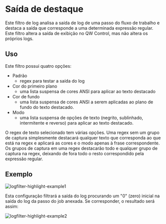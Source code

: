 # Saída de destaque

Este filtro de log analisa a saída de log de uma passo do fluxo de trabalho e destaca a saída que corresponde a uma determinada expressão regular. Este filtro altera a saída de exibição no QW Control, mas não altera os próprios logs.

## Uso

Este filtro possui quatro opções:

- Padrão
  - regex para testar a saída do log
- Cor do primeiro plano
  - uma lista suspensa de cores ANSI para aplicar ao texto destacado
- Cor de fundo
  - uma lista suspensa de cores ANSI a serem aplicadas ao plano de fundo do texto destacado.
- Modo
  - uma lista suspensa de opções de texto (negrito, sublinhado, intermitente e reverso) para aplicar ao texto destacado.

O regex de texto selecionado tem várias opções. Uma regex sem um grupo de captura simplesmente destacará qualquer texto que corresponda ao que está na regex e aplicará as cores e o modo apenas à frase correspondente. Os grupos de captura em uma regex destacarão todo e qualquer grupo de captura na regex, deixando de fora todo o resto correspondido pela expressão regular.

## Exemplo

![logfilter-highlight-example1](/assets/img/logfilter-highlight-example1.png)

Esta configuração filtrará a saída do log procurando um "0" (zero) inicial na saída do log da passo do job anexada. Se corresponder, o resultado será assim:

![logfilter-highlight-example2](/assets/img/logfilter-highlight-example2.png)
